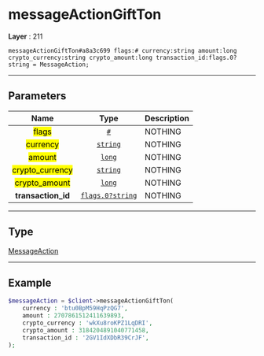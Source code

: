 # messageActionGiftTon

**Layer** : 211

```tl
messageActionGiftTon#a8a3c699 flags:# currency:string amount:long crypto_currency:string crypto_amount:long transaction_id:flags.0?string = MessageAction;
```

---

## Parameters

| Name | Type | Description |
| :---: | :---: | :--- |
| <mark>flags</mark> | [`#`](type/#) | NOTHING |
| <mark>currency</mark> | [`string`](type/string) | NOTHING |
| <mark>amount</mark> | [`long`](type/long) | NOTHING |
| <mark>crypto_currency</mark> | [`string`](type/string) | NOTHING |
| <mark>crypto_amount</mark> | [`long`](type/long) | NOTHING |
| **transaction_id** | [`flags.0?string`](type/string) | NOTHING |

---

## Type

[MessageAction](type/MessageAction)

---

## Example

```php
$messageAction = $client->messageActionGiftTon(
	currency : 'btu0BpM59HqPzQG7',
	amount : 2707861512411639893,
	crypto_currency : 'wkXu8roKPZ1LqDRI',
	crypto_amount : 3184204891040771458,
	transaction_id : '2GV1IdXDbR39CrJF',
);
```